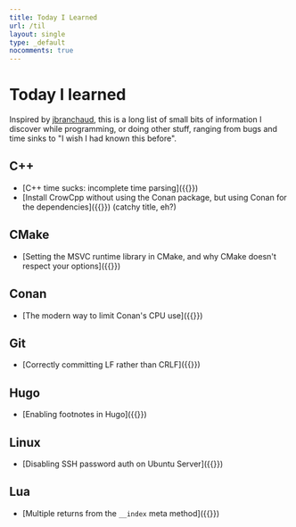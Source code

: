 ```yaml
---
title: Today I Learned
url: /til
layout: single
type: _default
nocomments: true
---
```

<!-- x_ -->

# Today I learned

Inspired by [jbranchaud](https://github.com/jbranchaud/til), this is a long list of small bits of information I discover while programming, or doing other stuff, ranging from bugs and time sinks to "I wish I had known this before".

## C++

* [C++ time sucks: incomplete time parsing]({{<ref path="/til/cpp/incomplete-time-parsing.md">}})
* [Install CrowCpp without using the Conan package, but using Conan for the dependencies]({{<ref path="/til/cpp/installing-crow-with-submodules.md">}}) (catchy title, eh?)

## CMake

* [Setting the MSVC runtime library in CMake, and why CMake doesn't respect your options]({{<ref path="/til/cmake/runtime-library-options-ignored.md">}})

## Conan

* [The modern way to limit Conan's CPU use]({{<ref path="/til/conan/cpu-core-limiting.md">}})

## Git

* [Correctly committing LF rather than CRLF]({{<ref path="/til/git/crlf.md">}})

## Hugo

* [Enabling footnotes in Hugo]({{<ref path="/til/hugo/footnotes.md">}})

## Linux

* [Disabling SSH password auth on Ubuntu Server]({{<ref path="/til/linux/disable-password-auth-ubuntu-server.md">}})

## Lua

* [Multiple returns from the `__index` meta method]({{<ref path="/til/lua/multiple-return-index.md">}})
